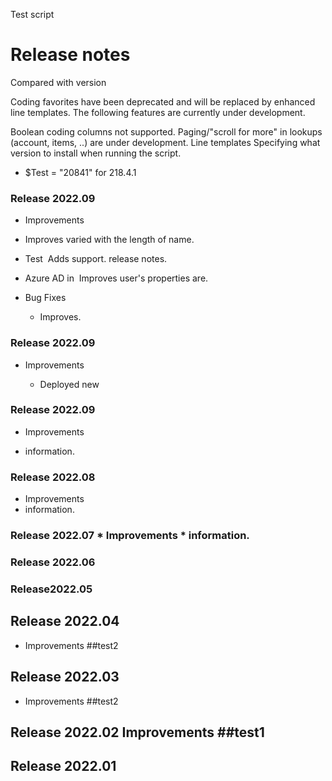 Test script

# Release notes
Compared with version 

Coding favorites have been deprecated and will be replaced by enhanced line templates.
The following features are currently under development.

Boolean coding columns not supported.
Paging/"scroll for more" in lookups (account, items, ..) are under development.
Line templates
Specifying what version to install when running the script.
* $Test = "20841" for 218.4.1
 ### Release 2022.09

* Improvements
* Improves varied with the length of name.
* Test&nbsp; Adds support. release notes.&nbsp; <br>
* Azure AD in&nbsp; <span>Improves<span>&nbsp;user's properties are.&nbsp;&nbsp;</span></span><br>

* Bug Fixes
   * Improves. <br>
### Release  2022.09 

* Improvements

   * Deployed new
### Release  2022.09 
* Improvements  

* information.
### Release  2022.08 
* Improvements  
* information.
### Release  2022.07 * Improvements  * information.
### Release 2022.06
### Release2022.05
## Release 2022.04 
- Improvements  ##test2
## Release 2022.03 
- Improvements  ##test2
## Release 2022.02 Improvements  ##test1


## Release 2022.01
